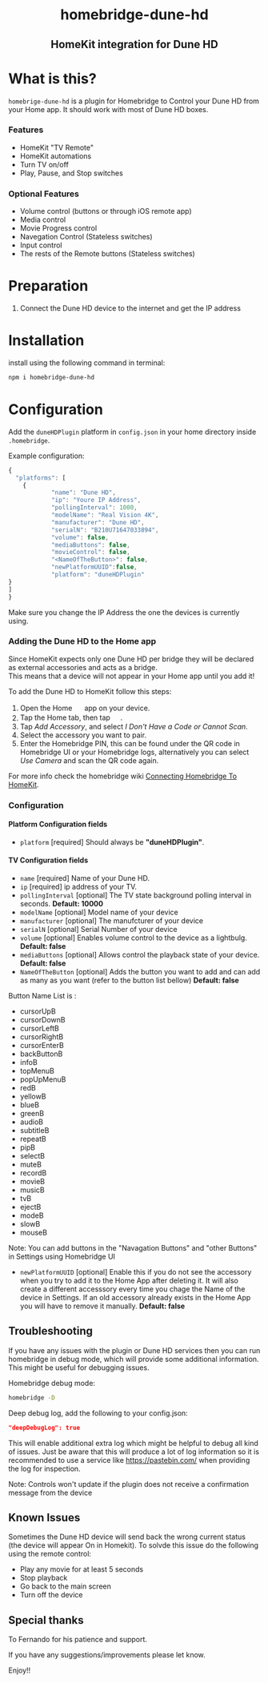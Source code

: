 <span align="center">

# homebridge-dune-hd
## HomeKit integration for Dune HD

</span>

# What is this?

`homebrige-dune-hd` is a plugin for Homebridge to Control your Dune HD from your Home app. It should work with most of Dune HD boxes.


### Features
* HomeKit "TV Remote"
* HomeKit automations
* Turn TV on/off
* Play, Pause, and Stop switches
### Optional Features
* Volume control (buttons or through iOS remote app) 
* Media control
* Movie Progress control
* Navegation Control (Stateless switches)
* Input control
* The rests of the Remote buttons (Stateless switches)

# Preparation
1. Connect the Dune HD device to the internet and get the IP address

# Installation
install using the following command in terminal:
```sh
npm i homebridge-dune-hd
```

# Configuration

Add the `duneHDPlugin` platform in `config.json` in your home directory inside `.homebridge`.

Example configuration:

```js
{
  "platforms": [
    {
            "name": "Dune HD",
            "ip": "Youre IP Address", 
            "pollingInterval": 1000,
            "modelName": "Real Vision 4K",
            "manufacturer": "Dune HD",
            "serialN": "B210U71647033894",
            "volume": false,
            "mediaButtons": false,
            "movieControl": false,
            "<NameOfTheButton>": false,
            "newPlatformUUID":false,
            "platform": "duneHDPlugin"
}
]
}
```

Make sure you change the IP Address the one the devices is currently using.


### Adding the Dune HD to the Home app
Since HomeKit expects only one Dune HD per bridge they will be declared as external accessories and acts as a bridge.  
This means that a device will not appear in your Home app until you add it!

To add the Dune HD to HomeKit follow this steps:

1. Open the Home <img src="https://user-images.githubusercontent.com/3979615/78010622-4ea1d380-738e-11ea-8a17-e6a465eeec35.png" height="16.42px"> app on your device.
2. Tap the Home tab, then tap <img src="https://user-images.githubusercontent.com/3979615/78010869-9aed1380-738e-11ea-9644-9f46b3633026.png" height="16.42px">.
3. Tap *Add Accessory*, and select *I Don't Have a Code or Cannot Scan*.
4. Select the accessory you want to pair.
5. Enter the Homebridge PIN, this can be found under the QR code in Homebridge UI or your Homebridge logs, alternatively you can select *Use Camera* and scan the QR code again.

For more info check the homebridge wiki [Connecting Homebridge To HomeKit](https://github.com/homebridge/homebridge/wiki/Connecting-Homebridge-To-HomeKit).

### Configuration
#### Platform Configuration fields
- `platform` [required]
Should always be **"duneHDPlugin"**.
#### TV Configuration fields
- `name` [required]
Name of your Dune HD.
- `ip` [required]
ip address of your TV.
- `pollingInterval` [optional]
The TV state background polling interval in seconds. **Default: 10000**
- `modelName` [optional]
Model name of your device
- `manufacturer` [optional]
The manufcturer of your device
- `serialN` [optional]
Serial Number of your device
- `volume` [optional]
Enables volume control to the device as a lightbulg. **Default: false**
- `mediaButtons` [optional]
Allows control the playback state of your device. **Default: false**
- `NameOfTheButton` [optional]
Adds the button you want to add and can add as many as you want (refer to the button list bellow) **Default: false**

Button Name List is :
- cursorUpB
- cursorDownB 
- cursorLeftB
- cursorRightB
- cursorEnterB
- backButtonB
- infoB
- topMenuB
- popUpMenuB
- redB
- yellowB
- blueB
- greenB
- audioB
- subtitleB
- repeatB 
- pipB 
- selectB
- muteB
- recordB
- movieB
- musicB 
- tvB
- ejectB
- modeB
- slowB
- mouseB
  


Note: You can add  buttons in the "Navagation Buttons" and "other Buttons" in Settings using Homebridge UI
- `newPlatformUUID` [optional]
Enable this if you do not see the accessory when you try to add it to the Home App after deleting it. It will also create a different accesssory every time you chage the Name of the device in Settings. If an old accessory already exists in the Home App you will have to remove it manually. **Default: false**

## Troubleshooting
If you have any issues with the plugin or Dune HD services then you can run homebridge in debug mode, which will provide some additional information. This might be useful for debugging issues.

Homebridge debug mode:
```sh
homebridge -D
```

Deep debug log, add the following to your config.json:
```json
"deepDebugLog": true
```
This will enable additional extra log which might be helpful to debug all kind of issues. Just be aware that this will produce a lot of log information so it is recommended to use a service like https://pastebin.com/ when providing the log for inspection.

Note: Controls won't update if the plugin does not receive a confirmation message from the device

## Known Issues
Sometimes the Dune HD device will send back the wrong current status (the device will appear On in Homekit). To solvde this issue do the following using the remote control:
- Play any movie for at least 5 seconds
- Stop playback
- Go back to the main screen
- Turn off the device

## Special thanks
To Fernando for his patience and support.

If you have any suggestions/improvements please let know.

Enjoy!!
